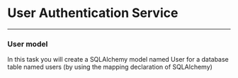 # User Authentication Service
<hr/>

### User model
In this task you will create a SQLAlchemy model named User for a database table named users (by using the mapping declaration of SQLAlchemy)
